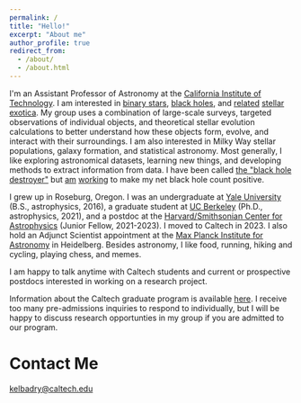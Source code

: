 ```yaml
---
permalink: /
title: "Hello!"
excerpt: "About me"
author_profile: true
redirect_from: 
  - /about/
  - /about.html
---
```


I'm an Assistant Professor of Astronomy at the [California Institute of Technology](https://www.astro.caltech.edu/). I am interested in [binary stars](https://gizmodo.com/we-re-absolutely-surrounded-by-double-stars-new-3d-map-1846344924), [black holes](https://www.nytimes.com/2022/11/05/science/astronomy-black-hole.html), and [related](https://astrobites.org/2022/03/25/giraffes-and-unicorns/) [stellar](https://www.newsweek.com/new-type-binary-star-missing-link-stellar-evolution-white-dwarf-elm-gaia-1655357) [exotica](https://www.livescience.com/space/astronomy/scientists-discover-the-fastest-stars-ever-seen-in-the-milky-way). My group uses a combination of large-scale surveys, targeted observations of individual objects, and theoretical stellar evolution calculations to better understand how these objects form, evolve, and interact with their surroundings. I am also interested in Milky Way stellar populations, galaxy formation, and statistical astronomy.  Most generally, I like exploring astronomical datasets, learning new things, and developing methods to extract information from data. I have been called [the "black hole destroyer"](https://www.cnet.com/science/space/black-hole-destroyers-just-found-a-strange-black-hole-lurking-in-deep-space/) but [am](https://ui.adsabs.harvard.edu/abs/2023MNRAS.518.1057E/abstract) [working](https://ui.adsabs.harvard.edu/abs/2023arXiv230207880E/abstract) to make my net black hole count positive.  
 

I grew up in Roseburg, Oregon. I was an undergraduate at [Yale University](https://astronomy.yale.edu/) (B.S., astrophysics, 2016), a graduate student at [UC Berkeley](https://astro.berkeley.edu/) (Ph.D., astrophysics, 2021), and a postdoc at the [Harvard/Smithsonian Center for Astrophysics](https://www.cfa.harvard.edu/) (Junior Fellow, 2021-2023). I moved to Caltech in 2023. I also hold an Adjunct Scientist appointment at the [Max Planck Institute for Astronomy](https://www.mpia.de/en) in Heidelberg. Besides astronomy, I like food, running, hiking and cycling, playing chess, and memes.

I am happy to talk anytime with Caltech students and current or prospective postdocs interested in working on a research project. 

Information about the Caltech graduate program is available [here](https://www.astro.caltech.edu/academics/graduate-program). I receive too many pre-admissions inquiries to respond to individually, but I will be happy to discuss research opportunties in my group if you are admitted to our program.



Contact Me
======
kelbadry@caltech.edu